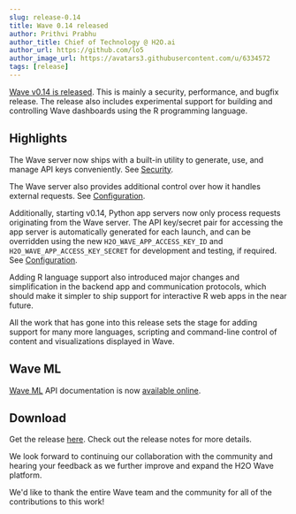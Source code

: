 ```yaml
---
slug: release-0.14
title: Wave 0.14 released
author: Prithvi Prabhu
author_title: Chief of Technology @ H2O.ai
author_url: https://github.com/lo5
author_image_url: https://avatars3.githubusercontent.com/u/6334572
tags: [release]
---
```


[Wave v0.14 is released](https://github.com/h2oai/wave/releases/tag/v0.14.0). This is mainly a security, performance, and bugfix release. The release also includes experimental support for building and controlling Wave dashboards using the R programming language.

<!--truncate-->

## Highlights

The Wave server now ships with a built-in utility to generate, use, and manage API keys conveniently. See [Security](https://wave.h2o.ai/docs/security).

The Wave server also provides additional control over how it handles external requests. See [Configuration](https://wave.h2o.ai/docs/configuration).

Additionally, starting v0.14, Python app servers now only process requests originating from the Wave server. The API key/secret pair for accessing the app server is automatically generated for each launch, and can be overridden using the new `H2O_WAVE_APP_ACCESS_KEY_ID` and `H2O_WAVE_APP_ACCESS_KEY_SECRET` for development and testing, if required. See [Configuration](https://wave.h2o.ai/docs/configuration).

Adding R language support also introduced major changes and simplification in the backend app and communication protocols, which should make it simpler to ship support for interactive R web apps in the near future.

All the work that has gone into this release sets the stage for adding support for many more languages, scripting and command-line control of content and visualizations displayed in Wave.

## Wave ML

[Wave ML](https://github.com/h2oai/wave-ml) API documentation is now [available online](/docs/api/h2o_wave_ml/index).

## Download

Get the release [here](https://github.com/h2oai/wave/releases/tag/v0.14.0). Check out the release notes for more details.

We look forward to continuing our collaboration with the community and hearing your feedback as we further improve and expand the H2O Wave platform.

We'd like to thank the entire Wave team and the community for all of the contributions to this work!


